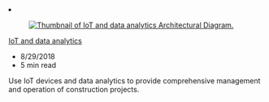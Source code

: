 <!-- This file is automatically generated by build/architectures/build_index.py. Any updates will be lost. -->

<!-- markdownlint-disable MD033 -->

<li class="grid-item item-column" data-categories="Internet of Things Analytics Management and Governance ">
<article class="card">
    <div class="card-header has-margin-bottom-none" aria-hidden="true">
        <figure class="image diagram has-height-175 has-overflow-hidden level">
            <a href="/azure/architecture/example-scenario/data/big-data-with-iot"><img src="/azure/architecture/browse/thumbs/big-data-with-iot.png" class="diagram" alt="Thumbnail of IoT and data analytics Architectural Diagram." data-linktype="relative-path"></a>
        </figure>
    </div>
    <div class="card-content">
        <a class="card-content-title has-margin-top-none" href="/azure/architecture/example-scenario/data/big-data-with-iot">
            <p>IoT and data analytics</p>
        </a>
        <ul class="card-content-metadata">
            <li>8/29/2018</li>
            <li>5 min read</li>
        </ul>
        <p class="card-content-description">Use IoT devices and data analytics to provide comprehensive management and operation of construction projects.</p>
        <div class="bottom-to-top-fade is-hidden-mobile"></div>
    </div>
</article>
</li>
